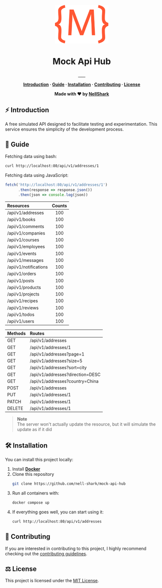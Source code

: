 <div align="center">
   <img src="./.github/logo.svg" alt="logo" width="35%">
   <h1>Mock Api Hub</h1>
</div>

<p align="center">
   <a href="https://github.com/nell-shark/mock-api-hub/actions">
      <img src="https://github.com/nell-shark/mock-api-hub/actions/workflows/build.yml/badge.svg" alt=""/>
   </a>
   <a href="https://github.com/nell-shark/mock-api-hub/blob/master/LICENSE">
      <img src="https://img.shields.io/badge/license-MIT-blue.svg" alt="">
   </a>
    <a href="https://github.com/nell-shark/mock-api-hub">
      <img src="https://img.shields.io/github/repo-size/nell-shark/mock-api-hub.svg" alt="" />
   </a>
    <a href="https://github.com/nell-shark/mock-api-hub/pulls">
      <img src="https://img.shields.io/github/issues-pr-raw/nell-shark/mock-api-hub.svg" alt="" />
   </a> 
    <a href="https://github.com/nell-shark/mock-api-hub/issues">
      <img src="https://img.shields.io/github/issues-raw/nell-shark/mock-api-hub.svg" alt="" />
   </a>
    <a href="https://github.com/nell-shark/mock-api-hub">
      <img src="https://img.shields.io/github/last-commit/nell-shark/mock-api-hub.svg" alt="" />
   </a>
    <a href="https://github.com/nell-shark/mock-api-hub">
      <img src="https://codecov.io/gh/nell-shark/mock-api-hub/branch/master/graph/badge.svg" alt="" />
   </a>
</p>


<div align="center">
<strong>

[Introduction](#-introduction) ·
[Guide](#-guide) ·
[Installation](#%EF%B8%8F-installation) ·
[Contributing](#-contributing) ·
[License](#%EF%B8%8F-license)

Made with ❤️ by [NellShark](https://github.com/nell-shark)

</strong>
</div>

## ⚡ Introduction

A free simulated API designed to facilitate testing and experimentation.
This service ensures the simplicity of the development process.

## 📑 Guide

Fetching data using bash:

```bash
curl http://localhost:80/api/v1/addresses/1
```

Fetching data using JavaScript:

```javascript
fetch('http://localhost:80/api/v1/addresses/1')
      .then(response => response.json())
      .then(json => console.log(json))
```

| Resources             | Counts |
|:----------------------|:------:|
| /api/v1/addresses     |  100   |
| /api/v1/books         |  100   |
| /api/v1/comments      |  100   |
| /api/v1/companies     |  100   |
| /api/v1/courses       |  100   |
| /api/v1/employees     |  100   |
| /api/v1/events        |  100   |
| /api/v1/messages      |  100   |
| /api/v1/notifications |  100   |
| /api/v1/orders        |  100   |
| /api/v1/posts         |  100   |
| /api/v1/products      |  100   |
| /api/v1/projects      |  100   |
| /api/v1/recipes       |  100   |
| /api/v1/reviews       |  100   |
| /api/v1/todos         |  100   |
| /api/v1/users         |  100   |

| Methods | Routes                           |
|---------|:---------------------------------|
| GET     | /api/v1/addresses                |
| GET     | /api/v1/addresses/1              |
| GET     | /api/v1/addresses?page=1         |
| GET     | /api/v1/addresses?size=5         |
| GET     | /api/v1/addresses?sort=city      |
| GET     | /api/v1/addresses?direction=DESC |
| GET     | /api/v1/addresses?country=China  |
| POST    | /api/v1/addresses                |
| PUT     | /api/v1/addresses/1              |
| PATCH   | /api/v1/addresses/1              |
| DELETE  | /api/v1/addresses/1              |

> **Note**\
> The server won't actually update the resource, but it will simulate the update as if it did

## 🛠️ Installation

You can install this project locally:

1. Install **[Docker](https://www.docker.com/)**
2. Clone this repository
    ```bash
    git clone https://github.com/nell-shark/mock-api-hub
    ```
3. Run all containers with:
   ```bash
   docker compose up
    ```
4. If everything goes well, you can start using it:
   ```bash
   curl http://localhost:80/api/v1/addresses
   ```

## 🤝 Contributing

If you are interested in contributing to this project, I highly recommend checking out
the [contributing guidelines](https://github.com/nell-shark/mock-api-hub/blob/master/CONTRIBUTE.md).

## ⚖️ License

This project is licensed under the [MIT License](https://github.com/nell-shark/mock-api-hub/blob/master/LICENSE).
